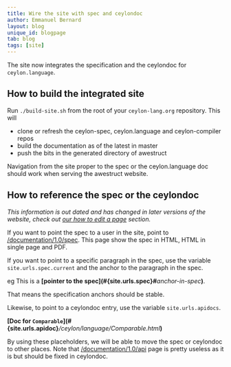 ```yaml
---
title: Wire the site with spec and ceylondoc 
author: Emmanuel Bernard
layout: blog
unique_id: blogpage
tab: blog
tags: [site]
---
```

The site now integrates the specification and the ceylondoc for `ceylon.language`.

## How to build the integrated site

Run `./build-site.sh` from the root of your `ceylon-lang.org` repository.
This will 

- clone or refresh the ceylon-spec, ceylon.language and ceylon-compiler
repos 
- build the documentation as of the latest in master
- push the bits in the generated directory of awestruct

Navigation from the site proper to the spec or the ceylon.language doc should work
when serving the awestruct website.

## How to reference the spec or the ceylondoc

_This information is out dated and has changed in later versions of the website, check out [our how to edit a page](/code/website/edit-page/#documentation_section) section._

If you want to point the spec to a user in the site, point to [/documentation/1.0/spec](/documentation/1.0/spec).
This page show the spec in HTML, HTML in single page and PDF.

If you want to point to a specific paragraph in the spec, use the variable `site.urls.spec.current` and
the anchor to the paragraph in the spec.

eg This is a **\[**pointer to the spec**\](\#{site.urls.spec}#**_anchor-in-spec_**)**.

That means the specification anchors should be stable.

Likewise, to point to a ceylondoc entry, use the variable `site.urls.apidocs`.   

**\[**Doc for `Comparable`**\](\#{site.urls.apidoc}**_/ceylon/language/Comparable.html_**)**

By using these placeholders, we will be able to move the spec or ceylondoc to other places.
Note that [/documentation/1.0/api](/documentation/1.0/api) page is pretty useless as it is but
should be fixed in ceylondoc.

